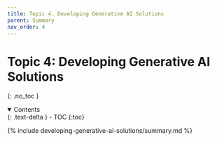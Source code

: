 ```yaml
---
title: Topic 4. Developing Generative AI Solutions
parent: Summary
nav_order: 4
---
```


# Topic 4: Developing Generative AI Solutions
{: .no_toc }

<details open markdown="block">
  <summary>
    Contents
  </summary>
  {: .text-delta }
- TOC
{:toc}
</details>

{% include developing-generative-ai-solutions/summary.md %}